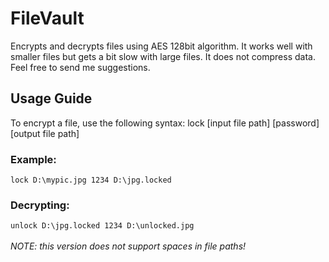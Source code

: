 # FileVault
Encrypts and decrypts files using AES 128bit algorithm. It works well with smaller files but gets a bit slow with large files. It does not compress data. Feel free to send me suggestions.
## Usage Guide
To encrypt a file, use the following syntax: lock [input file path] [password] [output file path]
### Example:
`lock D:\mypic.jpg 1234 D:\jpg.locked`
### Decrypting:
`unlock D:\jpg.locked 1234 D:\unlocked.jpg`
<br /><br />*NOTE: this version does not support spaces in file paths!*
